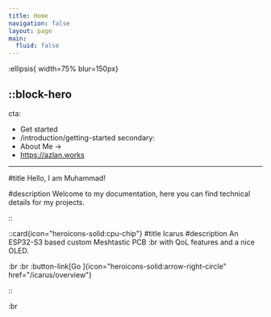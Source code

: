 ```yaml
---
title: Home
navigation: false
layout: page
main:
  fluid: false
---
```


:ellipsis{ width=75% blur=150px}

::block-hero
---
cta:
  - Get started
  - /introduction/getting-started
secondary:
  - About Me →
  - https://azlan.works
---

#title
Hello, I am Muhammad!

#description
Welcome to my documentation, here you can find technical details for my projects.

::

 ::card{icon="heroicons-solid:cpu-chip"}
 #title
  Icarus
 #description
 An ESP32-S3 based custom Meshtastic PCB :br
 with QoL features and a nice OLED.
 
 :br :br
 :button-link[Go ]{icon="heroicons-solid:arrow-right-circle" href="/icarus/overview"}

 ::

 :br